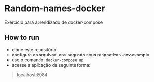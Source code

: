 # Random-names-docker
Exercício para aprendizado de docker-compose

## How to run
- clone este repositório
- configure os arquivos .env segundo seus respectivos .env.example
- use o comando:
<code>docker-compose up</code>
- acesse a aplicação da seguinte forma:
> localhost:8084
